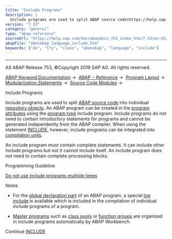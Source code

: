 ```yaml
---
title: "Include Programs"
description: |
  Include programs are used to split ABAP source code(https://help.sap.com/doc/abapdocu_753_index_htm/7.53/en-US/abenabap_source_code_glosry.htm 'Glossary Entry') into individual repository objects(https://help.sap.com/doc/abapdocu_753_index_htm/7.53/en-US/abenrepository_object_glosry.htm 'Glossar
version: "7.53"
category: "general"
type: "abap-reference"
sourceUrl: "https://help.sap.com/doc/abapdocu_753_index_htm/7.53/en-US/abenabap_language_include.htm"
abapFile: "abenabap_language_include.htm"
keywords: ["do", "try", "class", "abenabap", "language", "include"]
---
```


* * *

AS ABAP Release 753, ©Copyright 2019 SAP AG. All rights reserved.

[ABAP Keyword Documentation](https://help.sap.com/doc/abapdocu_753_index_htm/7.53/en-US/abenabap.htm) →  [ABAP − Reference](https://help.sap.com/doc/abapdocu_753_index_htm/7.53/en-US/abenabap_reference.htm) →  [Program Layout](https://help.sap.com/doc/abapdocu_753_index_htm/7.53/en-US/abenabap_program_layout.htm) →  [Modularization Statements](https://help.sap.com/doc/abapdocu_753_index_htm/7.53/en-US/abenabap_language_modularization.htm) →  [Source Code Modules](https://help.sap.com/doc/abapdocu_753_index_htm/7.53/en-US/abenabap_language_includes.htm) → 

Include Programs

Include programs are used to split [ABAP source code](https://help.sap.com/doc/abapdocu_753_index_htm/7.53/en-US/abenabap_source_code_glosry.htm "Glossary Entry") into individual [repository objects](https://help.sap.com/doc/abapdocu_753_index_htm/7.53/en-US/abenrepository_object_glosry.htm "Glossary Entry"). An ABAP program can be created in the [program attributes](https://help.sap.com/doc/abapdocu_753_index_htm/7.53/en-US/abenprogram_attribute_glosry.htm "Glossary Entry") using the [program type](https://help.sap.com/doc/abapdocu_753_index_htm/7.53/en-US/abenprogram_type_glosry.htm "Glossary Entry") include program. Include programs do not need to contain introductory statements for programs and cannot be generated independently from the ABAP compiler. When using the statement [INCLUDE](https://help.sap.com/doc/abapdocu_753_index_htm/7.53/en-US/abapinclude_prog.htm), however, include programs can be integrated into [compilation units](https://help.sap.com/doc/abapdocu_753_index_htm/7.53/en-US/abencompilation_unit_glosry.htm "Glossary Entry").

An include program must contain complete statements. It can include other include programs but not it cannot include itself. An include program does not need to contain complete processing blocks.

Programming Guideline

[Do not use include programs multiple times](https://help.sap.com/doc/abapdocu_753_index_htm/7.53/en-US/abenmultiple_use_include_guidl.htm "Guideline")

Notes

-   For the [global declaration part](https://help.sap.com/doc/abapdocu_753_index_htm/7.53/en-US/abenglobal_declaration_sect_glosry.htm "Glossary Entry") of an ABAP program, a special [top include](https://help.sap.com/doc/abapdocu_753_index_htm/7.53/en-US/abentop_include_glosry.htm "Glossary Entry") is available which is included in the compilation of individual include programs of a program.

-   [Master programs](https://help.sap.com/doc/abapdocu_753_index_htm/7.53/en-US/abenframe_program_glosry.htm "Glossary Entry") such as [class pools](https://help.sap.com/doc/abapdocu_753_index_htm/7.53/en-US/abenclass_pool_glosry.htm "Glossary Entry") or [function groups](https://help.sap.com/doc/abapdocu_753_index_htm/7.53/en-US/abenfunction_group_glosry.htm "Glossary Entry") are organized in include programs automatically by ABAP Workbench.

Continue
[INCLUDE](https://help.sap.com/doc/abapdocu_753_index_htm/7.53/en-US/abapinclude_prog.htm)